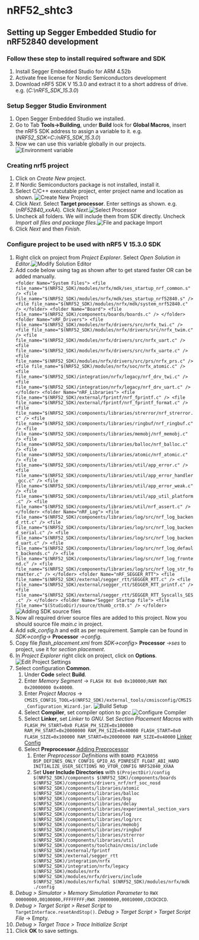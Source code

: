 # nRF52_shtc3

## Setting up Segger Embedded Studio for nRF52840 development

### Follow these step to install required software and SDK

1. Install Segger Embedded Studio for ARM 4.52b
2. Activate free license for Nordic Semiconductors development
3. Download nRF5 SDK V 15.3.0 and extract it to a short address of drive.
    e.g. (*C:\nRF5_SDK_15.3.0*)

### Setup Segger Studio Environment
1. Open Segger Embedded Studio we installed.
2. Go to Tab **Tools->Building**, under **Build** look for **Global Macros**, insert the nRF5 SDK address to assign a variable to it. e.g.(*NRF52_SDK=C:/nRF5_SDK_15.3.0*)
3. Now we can use this variable globally in our projects. ![Environment variable](images/env_var.png)

### Creating nrf5 project
1. Click on *Create New* project.
2. If Nordic Semiconductors package is not installed, install it.
3. Select C/C++ executable project, enter project name and location as shown. ![Create New Project](images/new_project.png)
4. Click *Next*. Select **Target processor**. Enter settings as shown. e.g.(*nRF52840_xxAA*). Click *Next*.![Select Processor](images/project_set.png)
5. Uncheck all folders. We will include them from SDK directly. Uncheck *Import all files and package files*.![File and package Import](images/addInitFiles.png)
6. Click *Next* and then *Finish*.

### Configure project to be used with nRF5 V 15.3.0 SDK
1. Right click on project from *Project Explorer*. Select *Open Solution in Editor*.![Modify Solution Editor](images/sdkSources.png)
2. Add code below using *<folder></folder>* tag as shown after *<configuration />* to get stared faster OR can be added manually.<br>
    `<folder Name="System Files">
      <file file_name="$(NRF52_SDK)/modules/nrfx/mdk/ses_startup_nrf_common.s" />
      <file file_name="$(NRF52_SDK)/modules/nrfx/mdk/ses_startup_nrf52840.s" />
      <file file_name="$(NRF52_SDK)/modules/nrfx/mdk/system_nrf52840.c" />
    </folder>
    <folder Name="Board">
      <file file_name="$(NRF52_SDK)/components/boards/boards.c" />
    </folder>
    <folder Name="nRF_Drivers">
      <file file_name="$(NRF52_SDK)/modules/nrfx/drivers/src/nrfx_twi.c" />
      <file file_name="$(NRF52_SDK)/modules/nrfx/drivers/src/nrfx_twim.c" />
      <file file_name="$(NRF52_SDK)/modules/nrfx/drivers/src/nrfx_uart.c" />
      <file file_name="$(NRF52_SDK)/modules/nrfx/drivers/src/nrfx_uarte.c" />
      <file file_name="$(NRF52_SDK)/modules/nrfx/drivers/src/prs/nrfx_prs.c" />
      <file file_name="$(NRF52_SDK)/modules/nrfx/soc/nrfx_atomic.c" />
      <file file_name="$(NRF52_SDK)/integration/nrfx/legacy/nrf_drv_twi.c" />
      <file file_name="$(NRF52_SDK)/integration/nrfx/legacy/nrf_drv_uart.c" />
    </folder>
    <folder Name="nRF_Libraries">
      <file file_name="$(NRF52_SDK)/external/fprintf/nrf_fprintf.c" />
      <file file_name="$(NRF52_SDK)/external/fprintf/nrf_fprintf_format.c" />
      <file file_name="$(NRF52_SDK)/components/libraries/strerror/nrf_strerror.c" />
      <file file_name="$(NRF52_SDK)/components/libraries/ringbuf/nrf_ringbuf.c" />
      <file file_name="$(NRF52_SDK)/components/libraries/memobj/nrf_memobj.c" />
      <file file_name="$(NRF52_SDK)/components/libraries/balloc/nrf_balloc.c" />
      <file file_name="$(NRF52_SDK)/components/libraries/atomic/nrf_atomic.c" />
      <file file_name="$(NRF52_SDK)/components/libraries/util/app_error.c" />
      <file file_name="$(NRF52_SDK)/components/libraries/util/app_error_handler_gcc.c" />
      <file file_name="$(NRF52_SDK)/components/libraries/util/app_error_weak.c" />
      <file file_name="$(NRF52_SDK)/components/libraries/util/app_util_platform.c" />
      <file file_name="$(NRF52_SDK)/components/libraries/util/nrf_assert.c" />
    </folder>
    <folder Name="nRF_Log">
      <file file_name="$(NRF52_SDK)/components/libraries/log/src/nrf_log_backend_rtt.c" />
      <file file_name="$(NRF52_SDK)/components/libraries/log/src/nrf_log_backend_serial.c" />
      <file file_name="$(NRF52_SDK)/components/libraries/log/src/nrf_log_backend_uart.c" />
      <file file_name="$(NRF52_SDK)/components/libraries/log/src/nrf_log_default_backends.c" />
      <file file_name="$(NRF52_SDK)/components/libraries/log/src/nrf_log_frontend.c" />
      <file file_name="$(NRF52_SDK)/components/libraries/log/src/nrf_log_str_formatter.c" />
    </folder>
    <folder Name="nRF_SEGGER_RTT">
      <file file_name="$(NRF52_SDK)/external/segger_rtt/SEGGER_RTT.c" />
      <file file_name="$(NRF52_SDK)/external/segger_rtt/SEGGER_RTT_printf.c" />
      <file file_name="$(NRF52_SDK)/external/segger_rtt/SEGGER_RTT_Syscalls_SES.c" />
    </folder>
    <folder Name="Segger Startup file">
      <file file_name="$(StudioDir)/source/thumb_crt0.s" />
    </folder>`
    ![Adding SDK source files](images/solutionEdit.png)
3. Now all required driver source files are added to this project. Now you should source file *main.c* in project.
4. Add *sdk_config.h* and edit as per requirement. Sample can be found in *SDK->config->* **Processor** *->config*.
5. Copy file *flash_placement.xml* from *SDK->config>* **Processor** *->ses* to project, use it for *section placement*.
6. In *Project Explorer* right click on project, click on **Options**.![Edit Project Settings](images/configProSDK.png)
7. Select configuration **Common**.
    1. Under **Code** select **Build**.
    2. Enter *Memory Segment* -> `FLASH RX 0x0 0x100000;RAM RWX 0x20000000 0x40000`.
    3. Enter *Project Macros* -> `CMSIS_CONFIG_TOOL=$(NRF52_SDK)/external_tools/cmsisconfig/CMSIS_Configuration_Wizard.jar`.
    ![Build Setup](images/buildCfg.png)
    4. Select **Compiler**, set compiler option to _gcc_.![Configure Compiler](images/compilerConf.png)
    5. Select **Linker**, set *Linker* to _GNU_. Set *Section Placement Macros* with
      `FLASH_PH_START=0x0
      FLASH_PH_SIZE=0x100000
      RAM_PH_START=0x20000000
      RAM_PH_SIZE=0x40000
      FLASH_START=0x0
      FLASH_SIZE=0x100000
      RAM_START=0x20000000
      RAM_SIZE=0x40000` [Linker Config](images/linkerCfg.png)
    6. Select **Preprocessor**.[Adding Preprocessor](images/preprocessorCfg.png)
        1. Enter *Preprocessor Definitions* with
          `BOARD_PCA10056
          BSP_DEFINES_ONLY
          CONFIG_GPIO_AS_PINRESET
          FLOAT_ABI_HARD
          INITIALIZE_USER_SECTIONS
          NO_VTOR_CONFIG
          NRF52840_XXAA`
        2. Set **User Include Directories** with
          `$(ProjectDir)/config
          $(NRF52_SDK)/components
          $(NRF52_SDK)/components/boards
          $(NRF52_SDK)/components/drivers_nrf/nrf_soc_nosd
          $(NRF52_SDK)/components/libraries/atomic
          $(NRF52_SDK)/components/libraries/balloc
          $(NRF52_SDK)/components/libraries/bsp
          $(NRF52_SDK)/components/libraries/delay
          $(NRF52_SDK)/components/libraries/experimental_section_vars
          $(NRF52_SDK)/components/libraries/log
          $(NRF52_SDK)/components/libraries/log/src
          $(NRF52_SDK)/components/libraries/memobj
          $(NRF52_SDK)/components/libraries/ringbuf
          $(NRF52_SDK)/components/libraries/strerror
          $(NRF52_SDK)/components/libraries/util
          $(NRF52_SDK)/components/toolchain/cmsis/include
          $(NRF52_SDK)/external/fprintf
          $(NRF52_SDK)/external/segger_rtt
          $(NRF52_SDK)/integration/nrfx
          $(NRF52_SDK)/integration/nrfx/legacy
          $(NRF52_SDK)/modules/nrfx
          $(NRF52_SDK)/modules/nrfx/drivers/include
          $(NRF52_SDK)/modules/nrfx/hal
          $(NRF52_SDK)/modules/nrfx/mdk
          ./config`
8. *Debug > Simulator > Memory Simulation Parameter* to `RWX 00000000,00100000,FFFFFFFF;RWX 20000000,00010000,CDCDCDCD`.
9. *Debug > Target Script > Reset Script* to `TargetInterface.resetAndStop()`. *Debug > Target Script > Target Script File* -> Empty.
11. *Debug > Target Trace > Trace Initialize Script*
12. Click **OK** to save settings.
